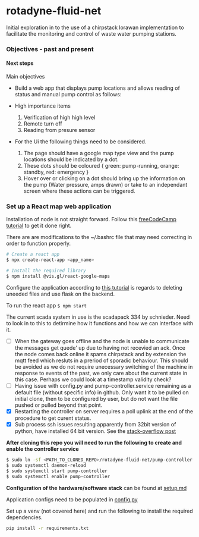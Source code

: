 # rotadyne-fluid-net
Initial exploration in to the use of a chirpstack lorawan implementation to facilitate the monitoring and control of waste water pumping stations.

### Objectives - past and present

#### Next steps
Main objectives
- Build a web app that displays pump locations and allows reading of status and manual pump control as follows: 
- High importance items
  1. Verification of high high level
  2. Remote turn off
  3. Reading from presure sensor

- For the Ui the following things need to be considered.
  1. The page should have a google map type view and the pump locations should be indicated by a dot.
  2. These dots should be coloured { green: pump-running, orange: standby, red: emergency }
  3. Hover over or clicking on a dot should bring up the information on the pump (Water pressure, amps drawn) or take to an independant screen where these actions can be triggered.

### Set up a React map web application
Installation of node is not straight forward. Follow this [freeCodeCamp tutorial](freecodecamp.org/news/how-to-install-node-js-on-ubuntu/) to get it done right.

There are are modifications to the ~/.bashrc file that may need correcting in order to function properly.

```sh
# Create a react app
$ npx create-react-app <app_name>

# Install the required library
$ npm install @vis.gl/react-google-maps
```
Configure the application according to [this tutorial](https://www.youtube.com/watch?v=7LNl2JlZKHA) is regards to deleting uneeded files and use flask on the backend.

To run the react app
`$ npm start`




The current scada system in use is the scadapack 334 by schnieder. Need to look in to this to detirmine how it functions and how we can interface with it.


- [ ] When the gateway goes offline and the node is unable to communicate the messages get quede' up due to having not recevied an ack. Once the node comes back online it spams chirpstack and by extension the mqtt feed which resluts in a preriod of sporadic behaviour. This should be avoided as we do not require unecessary switching of the machine in response to events of the past, we only care about the current state in this case. Perhaps we could look at a timestamp validity check?
- [ ] Having issue with config.py and pump-controller.service remaining as a default file (without specific info) in github. Only want it to be pulled on initial clone, then to be configured by user, but do not want the file pushed or pulled beyond that point.
- [x] Restarting the controller on server requires a poll uplink at the end of the procedure to get curent status.
- [x] Sub process ssh issues resulting apparently from 32bit version of python, have installed 64 bit version. See the [stack-overflow post](https://stackoverflow.com/questions/65928671/python-subprocess-cant-call-ssh)

__After cloning this repo you will need to run the following to create and enable the controller service__
```sh
$ sudo ln -sf <PATH_TO_CLONED_REPO>/rotadyne-fluid-net/pump-controller.service /etc/systemd/system/pump-controller.service
$ sudo systemctl daemon-reload
$ sudo systemctl start pump-controller
$ sudo systemctl enable pump-controller
```

__Configuration of the hardware/software stack__ can be found at [setup.md](setup.md)

Application configs need to be populated in [config.py](config.py)

Set up a venv (not covered here) and run the following to install the required dependencies.
```sh
pip install -r requirements.txt
```
